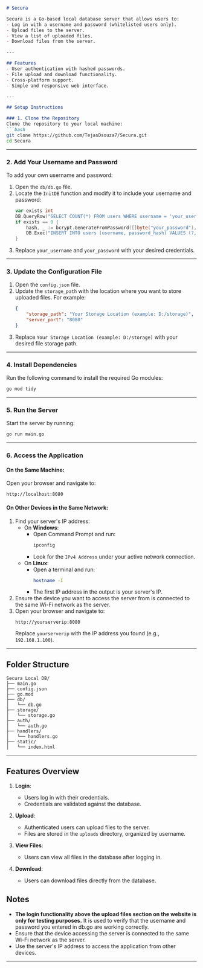 ```markdown
# Secura

Secura is a Go-based local database server that allows users to:
- Log in with a username and password (whitelisted users only).
- Upload files to the server.
- View a list of uploaded files.
- Download files from the server.

---

## Features
- User authentication with hashed passwords.
- File upload and download functionality.
- Cross-platform support.
- Simple and responsive web interface.

---

## Setup Instructions

### 1. Clone the Repository
Clone the repository to your local machine:
```bash
git clone https://github.com/TejasDsouza7/Secura.git
cd Secura
```

---

### 2. Add Your Username and Password
To add your own username and password:
1. Open the `db/db.go` file.
2. Locate the `InitDB` function and modify it to include your username and password:
   ```go
   var exists int
   DB.QueryRow("SELECT COUNT(*) FROM users WHERE username = 'your_username'").Scan(&exists)
   if exists == 0 {
       hash, _ := bcrypt.GenerateFromPassword([]byte("your_password"), bcrypt.DefaultCost)
       DB.Exec("INSERT INTO users (username, password_hash) VALUES (?, ?)", "your_username", string(hash))
   }
   ```
3. Replace `your_username` and `your_password` with your desired credentials.

---

### 3. Update the Configuration File
1. Open the `config.json` file.
2. Update the `storage_path` with the location where you want to store uploaded files. For example:
   ```json
   {
       "storage_path": "Your Storage Location (example: D:/storage)",
       "server_port": "8080"
   }
   ```
3. Replace `Your Storage Location (example: D:/storage)` with your desired file storage path.

---

### 4. Install Dependencies
Run the following command to install the required Go modules:
```bash
go mod tidy
```

---

### 5. Run the Server
Start the server by running:
```bash
go run main.go
```

---

### 6. Access the Application
#### On the Same Machine:
Open your browser and navigate to:
```
http://localhost:8080
```

#### On Other Devices in the Same Network:
1. Find your server's IP address:
   - On **Windows**:
     - Open Command Prompt and run:
       ```bash
       ipconfig
       ```
     - Look for the `IPv4 Address` under your active network connection.
   - On **Linux**:
     - Open a terminal and run:
       ```bash
       hostname -I
       ```
     - The first IP address in the output is your server's IP.
2. Ensure the device you want to access the server from is connected to the same Wi-Fi network as the server.
3. Open your browser and navigate to:
   ```
   http://yourserverip:8080
   ```
   Replace `yourserverip` with the IP address you found (e.g., `192.168.1.100`).

---

## Folder Structure
```
Secura Local DB/
├── main.go
├── config.json
├── go.mod
├── db/
│   └── db.go
├── storage/
│   └── storage.go
├── auth/
│   └── auth.go
├── handlers/
│   └── handlers.go
├── static/
│   └── index.html
```

---

## Features Overview
1. **Login**:
   - Users log in with their credentials.
   - Credentials are validated against the database.

2. **Upload**:
   - Authenticated users can upload files to the server.
   - Files are stored in the `uploads` directory, organized by username.

3. **View Files**:
   - Users can view all files in the database after logging in.

4. **Download**:
   - Users can download files directly from the database.


## Notes
- **The login functionality above the upload files section on the website is only for testing purposes.** It is used to verify that the username and password you entered in db.go are working correctly.
- Ensure that the device accessing the server is connected to the same Wi-Fi network as the server.
- Use the server's IP address to access the application from other devices.

---
